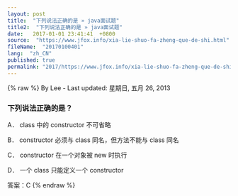 ```yaml
---
layout: post
title:  "下列说法正确的是 » java面试题"
title2:  "下列说法正确的是 » java面试题"
date:   2017-01-01 23:41:41  +0800
source:  "https://www.jfox.info/xia-lie-shuo-fa-zheng-que-de-shi.html"
fileName:  "20170100401"
lang:  "zh_CN"
published: true
permalink: "2017/https://www.jfox.info/xia-lie-shuo-fa-zheng-que-de-shi.html"
---
```

{% raw %}
By Lee - Last updated: 星期日, 五月 26, 2013

### 下列说法正确的是？

A． class 中的 constructor 不可省略

B． constructor 必须与 class 同名，但方法不能与 class 同名

C． constructor 在一个对象被 new 时执行

D． 一个 class 只能定义一个 constructor

答案：C
{% endraw %}